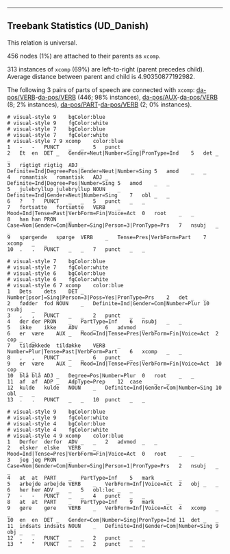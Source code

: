 

--------------------------------------------------------------------------------

## Treebank Statistics (UD_Danish)

This relation is universal.

456 nodes (1%) are attached to their parents as `xcomp`.

313 instances of `xcomp` (69%) are left-to-right (parent precedes child).
Average distance between parent and child is 4.90350877192982.

The following 3 pairs of parts of speech are connected with `xcomp`: [da-pos/VERB]()-[da-pos/VERB]() (446; 98% instances), [da-pos/AUX]()-[da-pos/VERB]() (8; 2% instances), [da-pos/PART]()-[da-pos/VERB]() (2; 0% instances).


~~~ conllu
# visual-style 9	bgColor:blue
# visual-style 9	fgColor:white
# visual-style 7	bgColor:blue
# visual-style 7	fgColor:white
# visual-style 7 9 xcomp	color:blue
1	-	-	PUNCT	_	_	5	punct	_	_
2	Et	en	DET	_	Gender=Neut|Number=Sing|PronType=Ind	5	det	_	_
3	rigtigt	rigtig	ADJ	_	Definite=Ind|Degree=Pos|Gender=Neut|Number=Sing	5	amod	_	_
4	romantisk	romantisk	ADJ	_	Definite=Ind|Degree=Pos|Number=Sing	5	amod	_	_
5	julebryllup	julebryllup	NOUN	_	Definite=Ind|Gender=Neut|Number=Sing	7	obl	_	_
6	?	?	PUNCT	_	_	5	punct	_	_
7	fortsatte	fortsætte	VERB	_	Mood=Ind|Tense=Past|VerbForm=Fin|Voice=Act	0	root	_	_
8	han	han	PRON	_	Case=Nom|Gender=Com|Number=Sing|Person=3|PronType=Prs	7	nsubj	_	_
9	spørgende	spørge	VERB	_	Tense=Pres|VerbForm=Part	7	xcomp	_	_
10	.	.	PUNCT	_	_	7	punct	_	_

~~~


~~~ conllu
# visual-style 7	bgColor:blue
# visual-style 7	fgColor:white
# visual-style 6	bgColor:blue
# visual-style 6	fgColor:white
# visual-style 6 7 xcomp	color:blue
1	Dets	dets	DET	_	Number[psor]=Sing|Person=3|Poss=Yes|PronType=Prs	2	det	_	_
2	fødder	fod	NOUN	_	Definite=Ind|Gender=Com|Number=Plur	10	nsubj	_	_
3	,	,	PUNCT	_	_	2	punct	_	_
4	der	der	PRON	_	PartType=Inf	6	nsubj	_	_
5	ikke	ikke	ADV	_	_	6	advmod	_	_
6	er	være	AUX	_	Mood=Ind|Tense=Pres|VerbForm=Fin|Voice=Act	2	cop	_	_
7	tildækkede	tildække	VERB	_	Number=Plur|Tense=Past|VerbForm=Part	6	xcomp	_	_
8	,	,	PUNCT	_	_	6	punct	_	_
9	er	være	AUX	_	Mood=Ind|Tense=Pres|VerbForm=Fin|Voice=Act	10	cop	_	_
10	blå	blå	ADJ	_	Degree=Pos|Number=Plur	0	root	_	_
11	af	af	ADP	_	AdpType=Prep	12	case	_	_
12	kulde	kulde	NOUN	_	Definite=Ind|Gender=Com|Number=Sing	10	obl	_	_
13	.	.	PUNCT	_	_	10	punct	_	_

~~~


~~~ conllu
# visual-style 9	bgColor:blue
# visual-style 9	fgColor:white
# visual-style 4	bgColor:blue
# visual-style 4	fgColor:white
# visual-style 4 9 xcomp	color:blue
1	Derfor	derfor	ADV	_	_	2	advmod	_	_
2	elsker	elske	VERB	_	Mood=Ind|Tense=Pres|VerbForm=Fin|Voice=Act	0	root	_	_
3	jeg	jeg	PRON	_	Case=Nom|Gender=Com|Number=Sing|Person=1|PronType=Prs	2	nsubj	_	_
4	at	at	PART	_	PartType=Inf	5	mark	_	_
5	arbejde	arbejde	VERB	_	VerbForm=Inf|Voice=Act	2	obj	_	_
6	her	her	ADV	_	_	5	obl:loc	_	_
7	-	-	PUNCT	_	_	4	punct	_	_
8	at	at	PART	_	PartType=Inf	9	mark	_	_
9	gøre	gøre	VERB	_	VerbForm=Inf|Voice=Act	4	xcomp	_	_
10	en	en	DET	_	Gender=Com|Number=Sing|PronType=Ind	11	det	_	_
11	indsats	indsats	NOUN	_	Definite=Ind|Gender=Com|Number=Sing	9	obj	_	_
12	.	.	PUNCT	_	_	2	punct	_	_
13	"	"	PUNCT	_	_	2	punct	_	_

~~~


